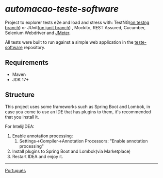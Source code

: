 # _automacao-teste-software_

Project to explorer tests e2e and load and stress with:
TestNG([on testng branch](https://github.com/leonidesfernando/automacao-teste-software/tree/testng)) or
JUnit([on junit branch](https://github.com/leonidesfernando/automacao-teste-software/tree/junit))
, Mockito, REST Assured, Cucumber, Selenium Webdriver
and [JMeter](src/test/jmeter/README-JMETER.md).

All tests were built to run against a simple web application in
the [teste-software](https://github.com/leonidesfernando/teste-software) repository.

## Requirements
- Maven
- JDK 17+


## Structure
This project uses some frameworks such as Spring Boot and Lombok, in case you come to use an IDE that has plugins to them, it's recommended that you install it. 

For IntelijIDEA:
1. Enable annotation processing: 
   1. Settings->Compiler->Annotation Processors: "Enable annotation processing"
2. Install plugins to Spring Boot and Lombok(via Marketplace)
3. Restart IDEA and enjoy it.

---
[Português](README.pt_br.md)
